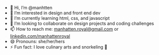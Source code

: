 - 👋 Hi, I’m @manhtten
- 👀 I’m interested in design and front end dev
- 🌱 I’m currently learning html, css, and javascript
- 💞️ I’m looking to collaborate on design projects and coding challenges
- 📫 How to reach me: manhatten.royal@gmail.com or [linkedin.com/manhattenroyal](https://www.linkedin.com/in/manhatten-royal/)
- 😄 Pronouns: she/her/hers
- ⚡ Fun fact: I love culinary arts and snorkeling 🐠

<!---
manhtten/manhtten is a ✨ special ✨ repository because its `README.md` (this file) appears on your GitHub profile.
You can click the Preview link to take a look at your changes.
--->
